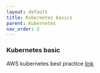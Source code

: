 ```yaml
---
layout: default
title: Kubernetes basics
parent: Kubernetes
nav_order: 2
---
```


### Kubernetes basic

AWS kubernetes best practice [link](https://aws.github.io/aws-eks-best-practices/)
